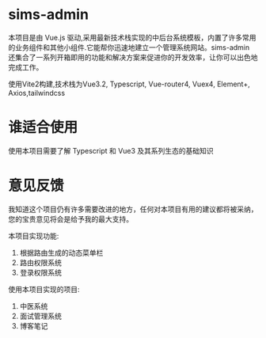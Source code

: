 # sims-admin
本项目是由 Vue.js 驱动,采用最新技术栈实现的中后台系统模板，内置了许多常用的业务组件和其他小组件.它能帮你迅速地建立一个管理系统网站。sims-admin 还集合了一系列开箱即用的功能和解决方案来促进你的开发效率，让你可以出色地完成工作。

使用Vite2构建,技术栈为Vue3.2, Typescript, Vue-router4, Vuex4, Element+, Axios,tailwindcss

# 谁适合使用
使用本项目需要了解 Typescript 和 Vue3 及其系列生态的基础知识

<!-- # 关于本文档 -->
<!-- 本文档使用 vuepress (opens new window)编写，并使用了自定义主题 vuepress-theme-sonic。我们非常重视文档的编写，但是编写文档是一件极具挑战性的工作，一些细节可能会由于我们的疏忽而被遗漏，如果你认为某些地方需要改进或是发现了错误，欢迎到我们的仓库上提出 issue (opens new window)。 -->

# 意见反馈
我知道这个项目仍有许多需要改进的地方，任何对本项目有用的建议都将被采纳，您的宝贵意见将会是给予我的最大支持。

本项目实现功能:
1. 根据路由生成的动态菜单栏
2. 路由权限系统
3. 登录权限系统

使用本项目实现的项目:
1. 中医系统
2. 面试管理系统
3. 博客笔记

